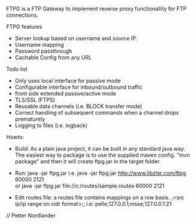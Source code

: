 FTPG is a FTP Gateway to implement reverse proxy functionallity for FTP connections.

FTPG features
- Server lookup based on username and source IP.
- Username mapping
- Password passthrough
- Cachable Config from any URL 

Todo list
- Only uses local interface for passive mode
- Configurable interface for inbound/outbound traffic
- front side extended passive/active mode
- TLS/SSL (FTPS)
- Reusable data channels (i.e. BLOCK transfer mode)
- Correct handling of subsequent commands when a channel drops prematurely
- Logging to files (i.e. logback)

Howto:

- Build: As a plain java project, it can be built in any standard java way. 
  The easiest way to package is to use the supplied maven config.
  "mvn package" and then it will create ftpg.jar in the target folder.
  
- Run:
  java -jar ftpg.jar <routes url> <cache timeout in ms> <port>
  i.e. java -jar ftpg.jar http://www.libzter.com/ftpg 60000 2121  
  or java -jar ftpg.jar file://c:/routes/sample.routes 60000 2121
  
- Edit routes file:
	a routes file contains mappings on a row basis. 
	<source username>;<src ip/ip range on cidr format>;<target user>;<target server:port>
	i.e: pelle;127.0.0.1;nisse;127.0.0.1:21

// Petter Nordlander
